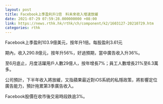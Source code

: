 ```yaml
---
layout: post
title: Facebook上季盈利升1倍　料未來收入增速放緩
date: 2021-07-29 07:59:28.000000000 +08:00
link: https://news.rthk.hk/rthk/ch/component/k2/1603127-20210729.htm
categories: rthk
---
```


Facebook上季盈利103.9億美元，按年升1倍。每股盈利3.61元

期內，收入290.8億元，按年升56%，好過預期，當中廣告收入升36%。

至6月底止，月度活躍用戶人數29億人，按年增長7%；員工人數增長21%至6.3萬多。

公司預計，下半年收入將放緩，又指蘋果最近對iOS系統的私隱政策，將影響定位廣告能力，預計拖累第3季廣告收入。

Facebook股價在收市後交易時段跌逾3%。
